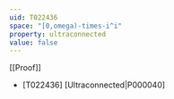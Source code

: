 ```yaml
---
uid: T022436
space: "[0,omega)-times-i^i"
property: ultraconnected
value: false
---
```

[[Proof]]

* [T022436] [Ultraconnected|P000040]

